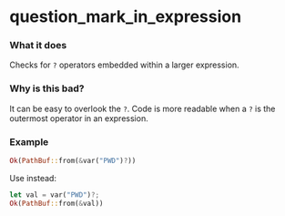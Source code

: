 # question_mark_in_expression

### What it does
Checks for `?` operators embedded within a larger expression.

### Why is this bad?
It can be easy to overlook the `?`. Code is more readable when a `?` is
the outermost operator in an expression.

### Example
```rust
Ok(PathBuf::from(&var("PWD")?))
```
Use instead:
```rust
let val = var("PWD")?;
Ok(PathBuf::from(&val))
```
